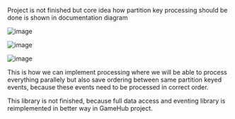 Project is not finished but core idea how partition key processing should be done is shown in documentation diagram

![image](https://github.com/user-attachments/assets/fdf91525-6cd6-4cb8-8daa-673efdaf55a0)

![image](https://github.com/user-attachments/assets/fa5f0bf5-6f4e-4a37-b72e-ec37126c6a97)

![image](https://github.com/user-attachments/assets/e920a54f-8454-4c8b-b356-ec604c0d0c5e)


This is how we can implement processing where we will be able to process everything parallely but also save ordering between same partition keyed events, because these 
events need to be processed in correct order.

This library is not finished, because full data access and eventing library is reimplemented in better way in GameHub project.
